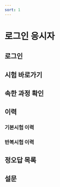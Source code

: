 ```yaml
---
sort: 1
---
```


# 로그인 응시자

## 로그인

## 시험 바로가기

## 속한 과정 확인

## 이력

### 기본시험 이력

### 반복시험 이력

## 정오답 목록

## 설문
